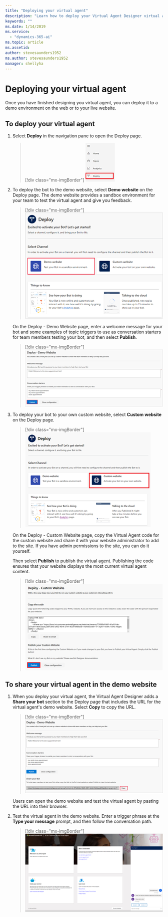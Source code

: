 ```yaml
---
title: "Deploying your virtual agent"
description: "Learn how to deploy your Virtual Agent Designer virtual agent."
keywords: ""
ms.date: 1/14/2019
ms.service:
  - "dynamics-365-ai"
ms.topic: article
ms.assetid: 
author: stevesaunders1952
ms.author: stevesaunders1952
manager: shellyha
---
```


# Deploying your virtual agent

Once you have finished designing you virtual agent, you can deploy it to a demo environment on the web or to your live website.

## To deploy your virtual agent

1. Select **Deploy** in the navigation pane to open the Deploy page.

   > [!div class="mx-imgBorder"]
   > ![Open Deploy page](media/deploy-bot-1.png)

2. To deploy the bot to the demo website, select **Demo website** on the Deploy page. The demo website provides a sandbox environment for your team to test the virtual agent and give you feedback.

   > [!div class="mx-imgBorder"]
   > ![Select demo website](media/create-topic-21-1.png)

    On the Deploy - Demo Website page, enter a welcome message for your bot and some examples of topic triggers to use as conversation starters for team members testing your bot, and then select **Publish**.

   > [!div class="mx-imgBorder"]
   > ![Deploy bot](media/deploy-bot-2.png)

3. To deploy your bot to your own custom website, select **Custom website** on the Deploy page.

   > [!div class="mx-imgBorder"]
   > ![Select custom website](media/deploy-bot-1-3.png)

   On the Deploy - Custom Website page, copy the Virtual Agent code for the custom website and share it with your website administrator to add to the site. If you have admin permissions to the site, you can do it yourself.

   Then select **Publish** to publish the virtual agent. Publishing the code ensures that your website displays the most current virtual agent content.

   > [!div class="mx-imgBorder"]
   > ![Custom message](media/deploy-bot-1-2.png)

## To share your virtual agent in the demo website

1. When you deploy your virtual agent, the Virtual Agent Designer adds a **Share your bot** section to the Deploy page that includes the URL for the virtual agent's demo website. Select **Copy** to copy the URL.

   > [!div class="mx-imgBorder"]
   > ![Share virtual agent](media/deploy-bot-2-1.png)

    Users can open the demo website and test the virtual agent by pasting the URL into their browser.

2. Test the virtual agent in the demo website. Enter a trigger phrase at the **Type your message** prompt, and then follow the conversation path.

   > [!div class="mx-imgBorder"]
   > ![Test virtual agent](media/demo-website.png)
